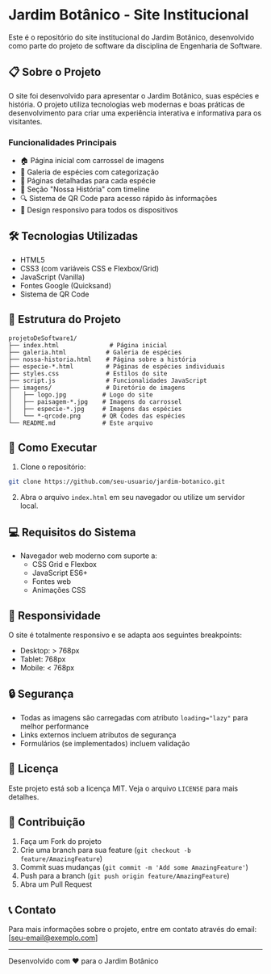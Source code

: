 # Jardim Botânico - Site Institucional

Este é o repositório do site institucional do Jardim Botânico, desenvolvido como parte do projeto de software da disciplina de Engenharia de Software.

## 📋 Sobre o Projeto

O site foi desenvolvido para apresentar o Jardim Botânico, suas espécies e história. O projeto utiliza tecnologias web modernas e boas práticas de desenvolvimento para criar uma experiência interativa e informativa para os visitantes.

### Funcionalidades Principais

- 🏠 Página inicial com carrossel de imagens
- 🌿 Galeria de espécies com categorização
- 📱 Páginas detalhadas para cada espécie
- 📜 Seção "Nossa História" com timeline
- 🔍 Sistema de QR Code para acesso rápido às informações
- 📱 Design responsivo para todos os dispositivos

## 🛠️ Tecnologias Utilizadas

- HTML5
- CSS3 (com variáveis CSS e Flexbox/Grid)
- JavaScript (Vanilla)
- Fontes Google (Quicksand)
- Sistema de QR Code

## 📁 Estrutura do Projeto

```
projetoDeSoftware1/
├── index.html              # Página inicial
├── galeria.html           # Galeria de espécies
├── nossa-historia.html    # Página sobre a história
├── especie-*.html         # Páginas de espécies individuais
├── styles.css             # Estilos do site
├── script.js              # Funcionalidades JavaScript
├── imagens/               # Diretório de imagens
│   ├── logo.jpg          # Logo do site
│   ├── paisagem-*.jpg    # Imagens do carrossel
│   ├── especie-*.jpg     # Imagens das espécies
│   └── *-qrcode.png      # QR Codes das espécies
└── README.md             # Este arquivo
```

## 🚀 Como Executar

1. Clone o repositório:
```bash
git clone https://github.com/seu-usuario/jardim-botanico.git
```

2. Abra o arquivo `index.html` em seu navegador ou utilize um servidor local.

## 💻 Requisitos do Sistema

- Navegador web moderno com suporte a:
  - CSS Grid e Flexbox
  - JavaScript ES6+
  - Fontes web
  - Animações CSS

## 📱 Responsividade

O site é totalmente responsivo e se adapta aos seguintes breakpoints:
- Desktop: > 768px
- Tablet: 768px
- Mobile: < 768px

## 🔒 Segurança

- Todas as imagens são carregadas com atributo `loading="lazy"` para melhor performance
- Links externos incluem atributos de segurança
- Formulários (se implementados) incluem validação

## 📝 Licença

Este projeto está sob a licença MIT. Veja o arquivo `LICENSE` para mais detalhes.

## 👥 Contribuição

1. Faça um Fork do projeto
2. Crie uma branch para sua feature (`git checkout -b feature/AmazingFeature`)
3. Commit suas mudanças (`git commit -m 'Add some AmazingFeature'`)
4. Push para a branch (`git push origin feature/AmazingFeature`)
5. Abra um Pull Request

## 📞 Contato

Para mais informações sobre o projeto, entre em contato através do email: [seu-email@exemplo.com]

---
Desenvolvido com ❤️ para o Jardim Botânico
